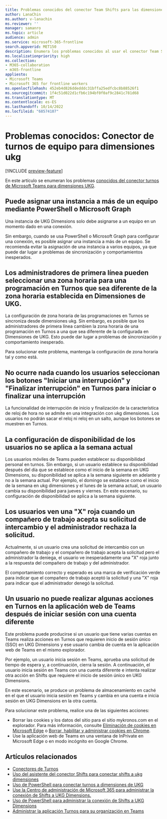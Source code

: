 ```yaml
---
title: Problemas conocidos del conector Team Shifts para las dimensiones de UKG
author: LanaChin
ms.author: v-lanachin
ms.reviewer: ''
manager: samanro
ms.topic: article
audience: admin
ms.service: microsoft-365-frontline
search.appverid: MET150
description: Enumera los problemas conocidos al usar el conector Team Shifts para UKG Dimensions para integrar Shifts con UKG Dimensions.
ms.localizationpriority: high
ms.collection:
- M365-collaboration
- m365-frontline
appliesto:
- Microsoft Teams
- Microsoft 365 for frontline workers
ms.openlocfilehash: 452eb4d826ddedddc31bffa25edfcbc8b88526f1
ms.sourcegitcommit: 1f4c51d022d1cfb6c194bf0f0af9c2841c781d68
ms.translationtype: MT
ms.contentlocale: es-ES
ms.lasthandoff: 10/14/2022
ms.locfileid: "68574107"
---
```

# <a name="known-issues-team-shifts-connector-for-ukg-dimensions"></a>Problemas conocidos: Conector de turnos de equipo para dimensiones ukg

[!INCLUDE [preview-feature](includes/preview-feature.md)]

En este artículo se enumeran los problemas [conocidos del conector turnos de Microsoft Teams para dimensiones UKG](shifts-connectors.md#microsoft-teams-shifts-connector-for-ukg-dimensions).

## <a name="you-can-map-an-instance-to-more-than-one-team-using-powershell-or-microsoft-graph"></a>Puede asignar una instancia a más de un equipo mediante PowerShell o Microsoft Graph

Una instancia de UKG Dimensions solo debe asignarse a un equipo en un momento dado en una conexión.

Sin embargo, cuando se usa PowerShell o Microsoft Graph para configurar una conexión, es posible asignar una instancia a más de un equipo. Se recomienda evitar la asignación de una instancia a varios equipos, ya que puede dar lugar a problemas de sincronización y comportamientos inesperados.

## <a name="frontline-managers-can-select-a-time-zone-for-a-schedule-in-shifts-thats-different-from-the-time-zone-thats-set-in-ukg-dimensions"></a>Los administradores de primera línea pueden seleccionar una zona horaria para una programación en Turnos que sea diferente de la zona horaria establecida en Dimensiones de UKG.

La configuración de zona horaria de las programaciones en Turnos se sincroniza desde dimensiones ukg. Sin embargo, es posible que los administradores de primera línea cambien la zona horaria de una programación en Turnos a una que sea diferente de la configurada en Dimensiones de UKG. Esto puede dar lugar a problemas de sincronización y comportamiento inesperado.

Para solucionar este problema, mantenga la configuración de zona horaria tal y como está.

## <a name="nothing-happens-when-users-select-the-start-a-break-and-end-break-buttons-in-shifts-to-start-or-end-a-break"></a>No ocurre nada cuando los usuarios seleccionan los botones "Iniciar una interrupción" y "Finalizar interrupción" en Turnos para iniciar o finalizar una interrupción

La funcionalidad de interrupción de inicio y finalización de la característica de reloj de hora no se admite en una integración con ukg dimensiones. Los usuarios no podrán sacar el reloj ni reloj en un salto, aunque los botones se muestren en Turnos.

## <a name="availability-settings-of-users-dont-apply-to-the-current-week"></a>La configuración de disponibilidad de los usuarios no se aplica a la semana actual

Los usuarios móviles de Teams pueden establecer su disponibilidad personal en turnos. Sin embargo, si un usuario establece su disponibilidad después del día que se establece como el inicio de la semana en UKG Dimensions, su disponibilidad se aplica a la semana siguiente en adelante y no a la semana actual. Por ejemplo, el domingo se establece como el inicio de la semana en ukg dimensiones y el lunes de la semana actual, un usuario cambia su disponibilidad para jueves y viernes. En este escenario, su configuración de disponibilidad se aplica a la semana siguiente.

## <a name="users-see-a-red-x-when-a-coworker-accepts-their-swap-request-and-the-manager-declines-the-request"></a>Los usuarios ven una "X" roja cuando un compañero de trabajo acepta su solicitud de intercambio y el administrador rechaza la solicitud.

Actualmente, si un usuario crea una solicitud de intercambio con un compañero de trabajo y el compañero de trabajo acepta la solicitud pero el administrador la deniega, el usuario ve inesperadamente una "X" roja junto a la respuesta del compañero de trabajo y del administrador.

El comportamiento correcto y esperado es una marca de verificación verde para indicar que el compañero de trabajo aceptó la solicitud y una "X" roja para indicar que el administrador denegó la solicitud.

## <a name="a-user-cant-perform-some-actions-in-shifts-in-the-teams-web-app-after-signing-in-with-a-different-account"></a>Un usuario no puede realizar algunas acciones en Turnos en la aplicación web de Teams después de iniciar sesión con una cuenta diferente

Este problema puede producirse si un usuario que tiene varias cuentas en Teams realiza acciones en Turnos que requieren inicio de sesión único (SSO) en UKG Dimensions y ese usuario cambia de cuenta en la aplicación web de Teams en el mismo explorador.

Por ejemplo, un usuario inicia sesión en Teams, aprueba una solicitud de tiempo de espera y, a continuación, cierra la sesión. A continuación, el usuario inicia sesión en Teams con una cuenta diferente e intenta realizar otra acción en Shifts que requiere el inicio de sesión único en UKG Dimensions.

En este escenario, se produce un problema de almacenamiento en caché en el que el usuario inicia sesión en Teams y cambia en una cuenta e inicia sesión en UKG Dimensions en la otra cuenta.

Para solucionar este problema, realice una de las siguientes acciones:

- Borrar las cookies y los datos del sitio para el sitio mykronos.com en el explorador. Para más información, consulte [Eliminación de cookies en Microsoft Edge](https://support.microsoft.com/microsoft-edge/delete-cookies-in-microsoft-edge-63947406-40ac-c3b8-57b9-2a946a29ae09) o [Borrar, habilitar y administrar cookies en Chrome](https://support.google.com/chrome/answer/95647).
- Use la aplicación web de Teams en una ventana de InPrivate en Microsoft Edge o en modo incógnito en Google Chrome.

## <a name="related-articles"></a>Artículos relacionados

- [Conectores de Turnos](shifts-connectors.md)
- [Uso del asistente del conector Shifts para conectar shifts a ukg dimensiones](shifts-connector-wizard-ukg.md)
- [Uso de PowerShell para conectar turnos a dimensiones de UKG](shifts-connector-ukg-powershell-setup.md)
- [Use la Centro de administración de Microsoft 365 para administrar la conexión de Shifts a UKG Dimensions.](shifts-connector-ukg-admin-center-manage.md)
- [Uso de PowerShell para administrar la conexión de Shifts a UKG Dimensions](shifts-connector-ukg-powershell-manage.md)
- [Administrar la aplicación Turnos para su organización en Teams](/microsoftteams/expand-teams-across-your-org/shifts/manage-the-shifts-app-for-your-organization-in-teams?bc=/microsoft-365/frontline/breadcrumb/toc.json&toc=/microsoft-365/frontline/toc.json)
